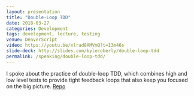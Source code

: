 ```yaml
---
layout: presentation
title: "Double-Loop TDD"
date: 2018-03-27
categories: Development
tags: development, lecture, testing
venue: DenverScript
video: https://youtu.be/xlrad8AMVmQ?t=13m46s
slide-deck: http://slides.com/kylecoberly/double-loop-tdd
permalink: /speaking/double-loop-tdd/
---
```

I spoke about the practice of double-loop TDD, which combines high and low level tests to provide tight feedback loops that also keep you focused on the big picture. [Repo](https://github.com/kylecoberly/double-loop-tdd)
